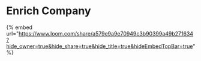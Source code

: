 # Enrich Company

{% embed url="https://www.loom.com/share/a579e9a9e70949c3b90399a49b271634?hide_owner=true&hide_share=true&hide_title=true&hideEmbedTopBar=true" %}
